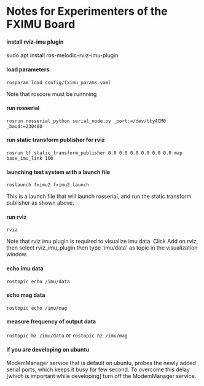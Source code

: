 # Notes for Experimenters of the FXIMU Board

#### install rviz-imu plugin

sudo apt install ros-melodic-rviz-imu-plugin

#### load parameters 

```rosparam load config/fximu_params.yaml```

Note that roscore must be runnning

#### run rosserial

```rosrun rosserial_python serial_node.py _port:=/dev/ttyACM0 _baud:=230400```


#### run static transform publisher for rviz

```rosrun tf static_transform_publisher 0.0 0.0 0.0 0.0 0.0 0.0 map base_imu_link 100```

#### launching test system with a launch file

```roslaunch fximu2 fximu2.launch```

This is a launch file that will launch rosserial, and run the static transform publisher as shown above.

#### run rviz

```rviz```

Note that rviz imu plugin is required to visualize imu data. Click Add on rviz, then select rviz_imu_plugin then type 'imu/data' as topic in the visualization window.

#### echo imu data

```rostopic echo /imu/data```

#### echo mag data

```rostopic echo /imu/mag```

#### measure frequency of output data

```rostopic hz /imu/data``` or ```rostopic hz /imu/mag```

#### if you are developing on ubuntu

ModemManager service that is default on ubuntu, probes the newly added serial ports, which keeps it busy for few second. To overcome this delay [which is important while developing] turn off the ModemManager service.
